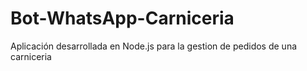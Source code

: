 # Bot-WhatsApp-Carniceria
Aplicación desarrollada en Node.js para la gestion de pedidos de una carniceria

